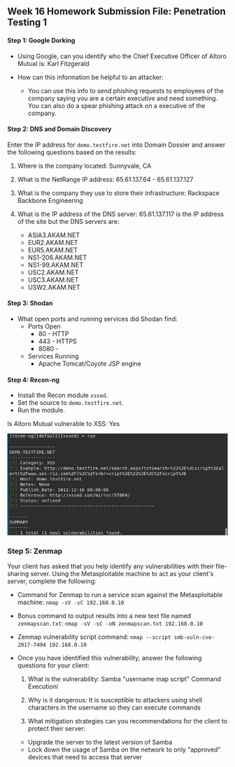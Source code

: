 ## Week 16 Homework Submission File: Penetration Testing 1

#### Step 1: Google Dorking


- Using Google, can you identify who the Chief Executive Officer of Altoro Mutual is: Karl Fitzgerald

- How can this information be helpful to an attacker: 
  - You can use this info to send phishing requests to employees of the company saying you are a certain executive and need something. You can also do a spear phishing attack on a executive of the company. 


#### Step 2: DNS and Domain Discovery

Enter the IP address for `demo.testfire.net` into Domain Dossier and answer the following questions based on the results:

  1. Where is the company located: Sunnyvale, CA

  2. What is the NetRange IP address: 65.61.137.64 - 65.61.137.127

  3. What is the company they use to store their infrastructure: Rackspace Backbone Engineering

  4. What is the IP address of the DNS server: 65.61.137.117 is the IP address of the site but the DNS servers are:
      * ASIA3.AKAM.NET
      * EUR2.AKAM.NET
      * EUR5.AKAM.NET
      * NS1-206.AKAM.NET
      * NS1-99.AKAM.NET
      * USC2.AKAM.NET
      * USC3.AKAM.NET
      * USW2.AKAM.NET

#### Step 3: Shodan

- What open ports and running services did Shodan find:
   * Ports Open
      * 80 - HTTP
      * 443 - HTTPS
      * 8080 - 
   * Services Running
      * Apache Tomcat/Coyote JSP engine

#### Step 4: Recon-ng

- Install the Recon module `xssed`. 
- Set the source to `demo.testfire.net`. 
- Run the module. 

Is Altoro Mutual vulnerable to XSS:  Yes

![image](./images/recon-ng-results.png)

### Step 5: Zenmap

Your client has asked that you help identify any vulnerabilities with their file-sharing server. Using the Metasploitable machine to act as your client's server, complete the following:

- Command for Zenmap to run a service scan against the Metasploitable machine:  ``` nmap -sV -sC 192.168.0.10 ```
 
- Bonus command to output results into a new text file named `zenmapscan.txt`: ``` nmap -sV -sC -oN zenmapscan.txt 192.168.0.10 ```

- Zenmap vulnerability script command: ``` nmap --script smb-vuln-cve-2017-7494 192.168.0.10 ```

- Once you have identified this vulnerability, answer the following questions for your client:
  1. What is the vulnerability: Samba "username map script" Command Executioni

  2. Why is it dangerous: It is susceptible to attackers using shell characters in the username so they can execute commands

  3. What mitigation strategies can you recommendations for the client to protect their server: 
    * Upgrade the server to the latest version of Samba
    * Lock down the usage of Samba on the network to only "approved" devices that need to access that server